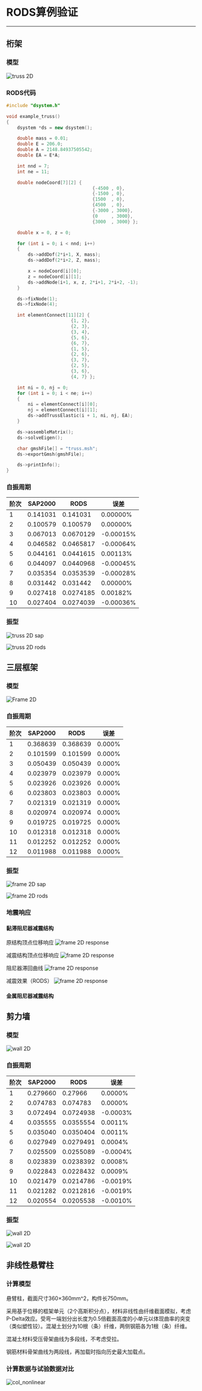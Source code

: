 # RODS算例验证
--------------

## 桁架

### 模型

![truss 2D](truss2D.png)

### RODS代码

```c++
#include "dsystem.h"

void example_truss()
{
	dsystem *ds = new dsystem();

	double mass = 0.01;
	double E = 206.0;
	double A = 2148.84937505542;
	double EA = E*A;

	int nnd = 7;
	int ne = 11;

	double nodeCoord[7][2] {	
                                {-4500 , 0},
                                {-1500 , 0},
                                {1500  , 0},
                                {4500  , 0},
                                {-3000 , 3000},
                                {0     , 3000},
                                {3000  , 3000} };

	double x = 0, z = 0;

	for (int i = 0; i < nnd; i++)
	{
		ds->addDof(2*i+1, X, mass);
		ds->addDof(2*i+2, Z, mass);

		x = nodeCoord[i][0];
		z = nodeCoord[i][1];
		ds->addNode(i+1, x, z, 2*i+1, 2*i+2, -1);
	}

	ds->fixNode(1);
	ds->fixNode(4);

	int elementConnect[11][2] { 
                        {1, 2},
                        {2, 3},
                        {3, 4},
                        {5, 6},
                        {6, 7},
                        {1, 5},
                        {2, 6},
                        {3, 7},
                        {2, 5},
                        {3, 6},
                        {4, 7} };

	int ni = 0, nj = 0;
	for (int i = 0; i < ne; i++)
	{
		ni = elementConnect[i][0];
		nj = elementConnect[i][1];
		ds->addTrussElastic(i + 1, ni, nj, EA);
	}

	ds->assembleMatrix();
	ds->solveEigen();

	char gmshFile[] = "truss.msh";
	ds->exportGmsh(gmshFile);

	ds->printInfo();
}

```

### 自振周期

|阶次|SAP2000|RODS|误差|
|----|----|----|----|
| 1  |0.141031|0.141031|0.00000%|
| 2  |0.100579|0.100579|0.00000%|
| 3  |0.067013|0.0670129|-0.00015%|
| 4  |0.046582|0.0465817|-0.00064%|
| 5  |0.044161|0.0441615|0.00113%|
| 6  |0.044097|0.0440968|-0.00045%|
| 7  |0.035354|0.0353539|-0.00028%|
| 8  |0.031442|0.031442|0.00000%|
| 9  |0.027418|0.0274185|0.00182%|
|10  |0.027404|0.0274039|-0.00036%|

### 振型

![truss 2D sap](truss2D_sap_mode.png)

![truss 2D rods](truss2D_rods_mode.png)

## 三层框架

### 模型

![Frame 2D](frame2D.png)

### 自振周期

|阶次|SAP2000|RODS|误差|
|----|----|----|----|
| 1  |0.368639|0.368639|0.000%|
| 2  |0.101599|0.101599|0.000%|
| 3  |0.050439|0.050439|0.000%|
| 4  |0.023979|0.023979|0.000%|
| 5  |0.023926|0.023926|0.000%|
| 6  |0.023803|0.023803|0.000%|
| 7  |0.021319|0.021319|0.000%|
| 8  |0.020974|0.020974|0.000%|
| 9  |0.019725|0.019725|0.000%|
|10  |0.012318|0.012318|0.000%|
|11  |0.012252|0.012252|0.000%|
|12  |0.011988|0.011988|0.000%|

### 振型

![frame 2D sap](frame2D_sap_mode.png "SAP2000")

![frame 2D rods](frame2D_rods_mode.png "RODS")

### 地震响应

#### 黏滞阻尼器减震结构

原结构顶点位移响应
![frame 2D response](disp_frame.png)

减震结构顶点位移响应
![frame 2D response](disp_frame_damped.png)

阻尼器滞回曲线
![frame 2D response](damper.png)

减震效果（RODS）
![frame 2D response](disp_frame_damping.png)

#### 金属阻尼器减震结构



## 剪力墙

### 模型

![wall 2D](wall2D.png)

### 自振周期

|阶次|SAP2000|RODS|误差|
|----|----|----|----|
| 1 |0.279660|0.27966|0.0000%|
| 2 |0.074783|0.074783|0.0000%|
| 3 |0.072494|0.0724938|-0.0003%|
| 4 |0.035555|0.0355554|0.0011%|
| 5 |0.035040|0.0350404|0.0011%|
| 6 |0.027949|0.0279491|0.0004%|
| 7 |0.025509|0.0255089|-0.0004%|
| 8 |0.023839|0.0238392|0.0008%|
| 9 |0.022843|0.0228432|0.0009%|
|10 |0.021479|0.0214786|-0.0019%|
|11 |0.021282|0.0212816|-0.0019%|
|12 |0.020554|0.0205538|-0.0010%|

### 振型

![wall 2D](wall2D_sap_mode.png)

![wall 2D](wall2D_rods_mode.png)

## 非线性悬臂柱

### 计算模型

悬臂柱，截面尺寸360×360mm^2，构件长750mm。

采用基于位移的框架单元（2个高斯积分点），材料非线性由纤维截面模拟，考虑P-Delta效应。受弯一端划分出长度为0.5倍截面高度的小单元以体现曲率的突变（类似塑性铰）。混凝土划分为10根（条）纤维，两侧钢筋各为1根（条）纤维。

混凝土材料受压骨架曲线为多段线，不考虑受拉。

钢筋材料骨架曲线为两段线，再加载时指向历史最大加载点。

### 计算数据与试验数据对比

![col_nonlinear](col_nonlinear.png)

